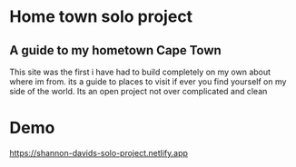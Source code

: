 # Home town solo project
## A guide to my hometown Cape Town 

This site was the first i have had to build completely on my own about where im from.
its a guide to places to visit if ever you find yourself on my side of the world.
Its an open project not over complicated and clean 
# Demo
https://shannon-davids-solo-project.netlify.app
